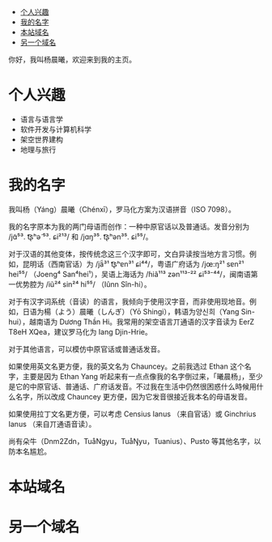 
- [个人兴趣](#个人兴趣)
- [我的名字](#我的名字)
- [本站域名](#本站域名)
- [另一个域名](#另一个域名)


你好，我叫杨晨曦，欢迎来到我的主页。

# 个人兴趣

- 语言与语言学
- 软件开发与计算机科学
- 架空世界建构
- 地理与旅行

# 我的名字

我叫杨（Yáng）晨曦（Chénxī），罗马化方案为汉语拼音（ISO 7098）。

我的名字原本为我的两门母语而创作：一种中原官话以及普通话。发音分别为 /jɑ̃⁵³. t͡ʂʰә̃ ⁵³. ɕi²¹³/ 和 /jɑŋ³⁵. t͡ʂʰən³⁵. ɕi⁵⁵/。

对于汉语的其他变体，按传统念这三个汉字即可，文白异读按当地方言习惯。例如，昆明话（西南官话）为 /jä̃³¹ t͡ʂʰɐn³¹ ɕi⁴⁴/，粤语广府话为 /jœ:ŋ²¹ sɐn²¹ hei⁵⁵/ （Joeng⁴ San⁴hei¹），吴语上海话为 /ɦiã¹¹³ zən¹¹³⁻²² ɕi⁵³⁻⁴⁴/，闽南语第一优势腔为 /iũ²⁴ sin²⁴ hi⁵⁵/ （Iûnn Sîn-hi）。

对于有汉字词系统（音读）的语言，我倾向于使用汉字音，而非使用现地音。例如，日语为楊（よう）晨曦（しんぎ）（Yō Shingi），韩语为양신희（Yang Sin-hui），越南语为 Dương Thần Hi。我常用的架空语言丌通语的汉字音读为 EerZ T8eH XQea，建议罗马化为 Iang Djin-Hrie。

对于其他语言，可以模仿中原官话或普通话发音。

如果使用英文名更方便，我的英文名为 Chauncey。之前我选过 Ethan 这个名字，主要是因为 Ethan Yang 听起来有一点点像我的名字倒过来，「曦晨杨」，至少是它的中原官话、普通话、广府话发音。不过我在生活中仍然很困惑什么時候用什么名字，所以改成 Chauncey 更方便，因为它发音很接近我本名的母语发音。

如果使用拉丁文名更方便，可以考虑 Censius Ianus （来自官话）或 Ginchrius Ianus （来自丌通语音读）。

尚有朵牛（Dnm2Zdn，TuåNgyu，TuåŊyu，Tuanius）、Pusto 等其他名字，以防本名尴尬。

# 本站域名

# 另一个域名
